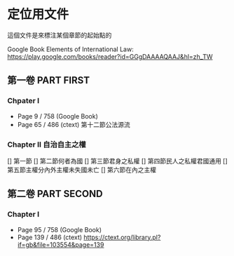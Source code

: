 # 定位用文件


這個文件是來標注某個章節的起始點的

Google Book Elements of International Law: https://play.google.com/books/reader?id=GGgDAAAAQAAJ&hl=zh_TW

## 第一卷 PART FIRST

### Chpater I
* Page 9 / 758 (Google Book)
* Page 65 / 486 (ctext)
第十二節公法源流

### Chapter II 自治自主之權
[] 第一節
[] 第二節何者為國
[] 第三節君身之私權
[] 第四節民人之私權君國通用
[] 第五節主權分內外主權未失國未亡 
[] 第六節在內之主權








## 第二卷 PART SECOND

### Chapter I
* Page 95 / 758 (Google Book)
* Page 139 / 486 (ctext)
https://ctext.org/library.pl?if=gb&file=103554&page=139
